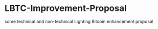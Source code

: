# LBTC-Improvement-Proposal


some   technical   and non-technical  Lighting  Bitcoin   enhancement   proposal
